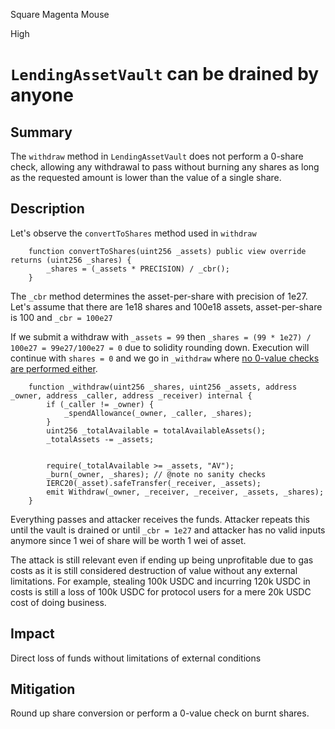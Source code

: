 Square Magenta Mouse

High

# `LendingAssetVault` can be drained by anyone

## Summary
The `withdraw` method in `LendingAssetVault` does not perform a 0-share check, allowing any withdrawal to pass without burning any shares as long as the requested amount is lower than the value of a single share.
## Description
Let's observe the `convertToShares` method used in `withdraw` 
```solidity
    function convertToShares(uint256 _assets) public view override returns (uint256 _shares) {
        _shares = (_assets * PRECISION) / _cbr();
    }
```
The `_cbr` method determines the asset-per-share with precision of 1e27. Let's assume that there are 1e18 shares and 100e18 assets, asset-per-share is 100 and `_cbr = 100e27`

If we submit a withdraw with `_assets = 99` then `_shares = (99 * 1e27) / 100e27 = 99e27/100e27 = 0` due to solidity rounding down. Execution will continue with `shares = 0` and we go in `_withdraw` where [no 0-value checks are performed either](https://github.com/sherlock-audit/2025-01-peapods-finance/blob/d28eb19f4b39d3db7997477460f9f9c76839cb0c/contracts/contracts/LendingAssetVault.sol#L184).
```solidity
    function _withdraw(uint256 _shares, uint256 _assets, address _owner, address _caller, address _receiver) internal {
        if (_caller != _owner) {
            _spendAllowance(_owner, _caller, _shares);
        }
        uint256 _totalAvailable = totalAvailableAssets();
        _totalAssets -= _assets;


        require(_totalAvailable >= _assets, "AV");
        _burn(_owner, _shares); // @note no sanity checks
        IERC20(_asset).safeTransfer(_receiver, _assets);
        emit Withdraw(_owner, _receiver, _receiver, _assets, _shares);
    }
```
Everything passes and attacker receives the funds. Attacker repeats this until the vault is drained or until `_cbr = 1e27` and attacker has no valid inputs anymore since 1 wei of share will be worth 1 wei of asset.

The attack is still relevant even if ending up being unprofitable due to gas costs as it is still considered destruction of value without any external limitations. For example, stealing 100k USDC and incurring 120k USDC in costs is still a loss of 100k USDC for protocol users for a mere 20k USDC cost of doing business. 
## Impact
Direct loss of funds without limitations of external conditions
## Mitigation
Round up share conversion or perform a 0-value check on burnt shares.